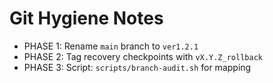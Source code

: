 # Git Hygiene Notes

- PHASE 1: Rename `main` branch to `ver1.2.1`
- PHASE 2: Tag recovery checkpoints with `vX.Y.Z_rollback`
- PHASE 3: Script: `scripts/branch-audit.sh` for mapping

